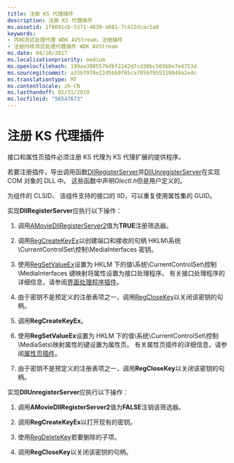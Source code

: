 ```yaml
---
title: 注册 KS 代理插件
description: 注册 KS 代理插件
ms.assetid: 1f8691cb-5371-4039-a081-7c422dcac5a8
keywords:
- 内核流式处理代理 WDK AVStream，注册插件
- 注册内核流式处理代理插件 WDK AVStream
ms.date: 04/20/2017
ms.localizationpriority: medium
ms.openlocfilehash: 199aa3085576dbf2242d7cd30bc503b0e7e4753d
ms.sourcegitcommit: a33b7978e22d5bb9f65ca7056f955319049a2e4c
ms.translationtype: MT
ms.contentlocale: zh-CN
ms.lasthandoff: 01/31/2019
ms.locfileid: "56547673"
---
```

# <a name="registering-ks-proxy-plug-ins"></a>注册 KS 代理插件


接口和属性页插件必须注册 KS 代理为 KS 代理扩展的提供程序。

若要注册插件，导出调用函数[DllRegisterServer](https://go.microsoft.com/fwlink/p/?linkid=106441)并[DllUnregisterServer](https://go.microsoft.com/fwlink/p/?linkid=106443)在实现 COM 对象的 DLL 中。 这些函数中声明*Olectl.h*但是用户定义的。

为组件的 CLSID、 该组件支持的接口的 IID，可以重复使用属性集的 GUID。

实现**DllRegisterServer**应执行以下操作：

1.  调用[AMovieDllRegisterServer2](https://go.microsoft.com/fwlink/p/?linkid=106448)值为**TRUE**注册筛选器。

2.  调用[RegCreateKeyEx](https://go.microsoft.com/fwlink/p/?linkid=106454)以创建端口和接收的句柄 HKLM\\系统\\CurrentControlSet\\控制\\MediaInterfaces 密钥。

3.  使用[RegSetValueEx](https://go.microsoft.com/fwlink/p/?linkid=106447)设置为 HKLM 下的值\\系统\\CurrentControlSet\\控制\\MediaInterfaces 键映射将属性设置为接口处理程序。 有关接口处理程序的详细信息，请参阅[界面处理程序插件](interface-handler-plug-in.md)。

4.  由于密钥不是预定义的注册表项之一，调用[RegCloseKey](https://go.microsoft.com/fwlink/p/?linkid=106444)以关闭该密钥的句柄。

5.  调用**RegCreateKeyEx**。

6.  使用**RegSetValueEx**设置为 HKLM 下的值\\系统\\CurrentControlSet\\控制\\MediaSets\\映射属性的键设置为属性页。 有关属性页插件的详细信息，请参阅[属性页插件](property-page-plug-in.md)。

7.  由于密钥不是预定义的注册表项之一，调用**RegCloseKey**以关闭该密钥的句柄。

实现**DllUnregisterServer**应执行以下操作：

1.  调用**AMovieDllRegisterServer2**值为**FALSE**注销该筛选器。

2.  调用**RegCreateKeyEx**以打开现有的密钥。

3.  使用[RegDeleteKey](https://go.microsoft.com/fwlink/p/?linkid=106446)若要删除的子项。

4.  调用**RegCloseKey**以关闭该密钥的句柄。

 

 




